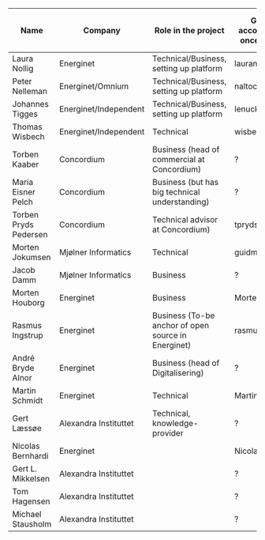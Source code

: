 | Name 			| Company 		| Role in the project 					| GitHub account (add once joined) 	| Email Address | 2FA active 	| Skills and Experiences they can offer 	|
| ---  			| --- 			| --- 							| --- 					| --- 		| ---         	 | ---  			|
| Laura Nollig		| Energinet 		| Technical/Business, setting up platform 		| lauranolling				| LAU@energinet.dk	| Y		|		|
| Peter Nelleman	| Energinet/Omnium	| Technical/Business, setting up platform		| naltoc				| pn@omnium.dk	| N		|		|
| Johannes Tigges 	| Energinet/Independent	| Technical/Business, setting up platform		| lenucksi				| johannes@g.johannestigges.de	| Y		|		|
| Thomas Wisbech 	| Energinet/Independent	| Technical						| wisbech				| XTHOW@energinet.dk	| Y	|		|
| Torben Kaaber  	| Concordium		| Business  (head of commercial at Concordium) 		| ?					| tka@concordium.com?	| ?		|		|
| Maria Eisner Pelch  	| Concordium		| Business (but has big technical understanding)	| ?					| mep@concordium.com?	| ?		|		|
| Torben Pryds Pedersen	| Concordium		| Technical advisor at Concordium)		| tpryds					| tp@concordium.com	| Y		|		|
| Morten Jokumsen 	| Mjølner Informatics	| Technical 						| guidmaster				| mjo@mjolner.dk	| N		|		|
| Jacob Damm 		| Mjølner Informatics	| Business 						| ?					| jda@mjolner.dk	| ?		|		|
| Morten Houborg	| Energinet		| Business 						| MortenHouborg				| MHU@energinet.dk	| Y		|		|
| Rasmus Ingstrup	| Energinet		| Business (To-be anchor of open source in Energinet) 	| rasmusingstrup			| RTI@energinet.dk	| N		|		|
| André Bryde Alnor 	| Energinet		| Business (head of Digitalisering) 			| ?					| ach@energinet.dk	| ?		|		|
| Martin Schmidt 	| Energinet		| Technical 						| MartinSchmidt				| MCS@energinet.dk	| Y	|		|
| Gert Læssøe		| Alexandra Instituttet	| Technical, knowledge-provider 			| ?					| 					| ?		|		|
| Nicolas Bernhardi	| Energinet	|  | NicolasENDK	| nba@energinet.dk	| Y	|	|
| Gert L. Mikkelsen	| Alexandra Instituttet	|  | ?	| gert.l.mikkelsen@alexandra.dk	| ?	|	|
| Tom Hagensen	| Alexandra Instituttet	|  | ?	| tom.hagensen@alexandra.dk	| ?	|	|
| Michael Stausholm	| Alexandra Instituttet	|  | ?	| michael.stausholm@alexandra.dk	| ?	|	|
